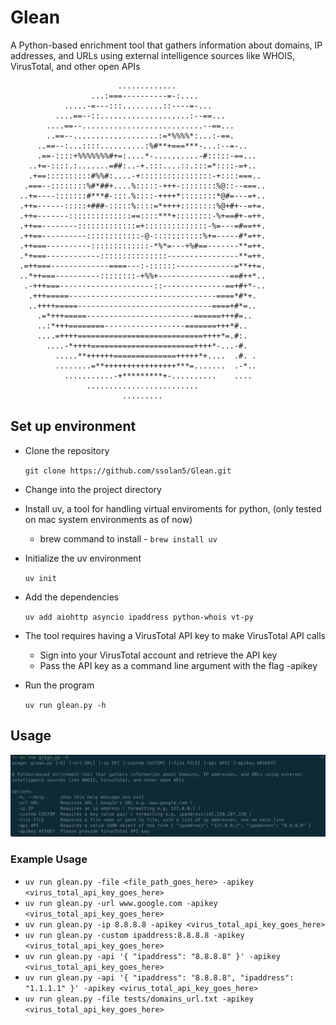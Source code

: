 # Glean
A Python-based enrichment tool that gathers information about domains, IP addresses, and URLs using external intelligence sources like WHOIS, VirusTotal, and other open APIs 

                            .............                       
                      ...:===----------=-:....                 
                .....-=---:::.........::----=-...              
              ....==--::....................:--==...           
            ....==--...........................--==...         
            ..==--...................:=*%%%%*:...:-==.         
          ..==--:...::::..........:%#**+===***-...:--=-..      
          .==-::::+%%%%%%%#+=:....*-..........-#:::::-==...    
        ..+=-::::.:.......=##:..-+.:::....::.:::=*::::-=+..    
        .+==::::::::::#%%#:....-+::::::::::::::::-+::::===..   
       .===--::::::::%#*##+....%:::::-+++-::::::::%@::--===..  
      ..+=----:::::::#***#-:::.%::::-++++*::::::::*@#=---=+..  
      .++=------:::::+###-:::::%::::=*++++::::::::%@+#+--=+=.  
      .++=-------::::::::::::::==::::***+::::::::-%+==#+-=++.  
      .++==--------:::::::::::::=+::::::::::::::-%=---=#==++.  
      .++==----------::::::::::::-@-:::::::::::%+=-----#*=++.  
      .++===----------:::::::::::::-*%*=---+%#==-------**=++.  
      .*+===------------:::::::::::::::----------------**=++.  
      .=++===-------------====---:-::::::-------------=**++=.  
      ..*++===----------::::::::-+%%+----------------==#++*..  
       .-+++===---------------------::--------------==+#+*-..  
        .+++=====---------------------------------====*#*+.    
        ..++++=====------------------------------====+#*=..    
          .=*+++=====------------------------======+++#=..     
          ..:*+++========------------------=======+++*#..      
          ....=++++============================++++*=.#:.      
            ....-*++++=======================++++*-...-#.      
              .....**++++++==============+++++*+....  .#. .    
              ........=**++++++++++++++++***=.......  .-*..    
                ...........-+*********+-..........    ....     
                     .........................                 
                             .........                         

## Set up environment 

- Clone the repository

  `git clone https://github.com/ssolan5/Glean.git`

- Change into the project directory
- Install uv, a tool for handling virtual enviroments for python, (only tested on mac system environments as of now)
  - brew command to install - `brew install uv`
  
- Initialize the uv environment

  `uv init`
  
- Add the dependencies

  `uv add aiohttp asyncio ipaddress python-whois vt-py`

- The tool requires having a VirusTotal API key to make VirusTotal API calls

    - Sign into your VirusTotal account and retrieve the API key 
    - Pass the API key as a command line argument with the flag  -apikey

- Run the program
  
  `uv run glean.py -h`

## Usage

![image](Images/image.png)

### Example Usage 

- `uv run glean.py -file <file_path_goes_here> -apikey <virus_total_api_key_goes_here>`
- `uv run glean.py -url www.google.com -apikey <virus_total_api_key_goes_here>`
- `uv run glean.py -ip 8.8.8.8 -apikey <virus_total_api_key_goes_here>`
- `uv run glean.py -custom ipaddress:8.8.8.8 -apikey <virus_total_api_key_goes_here>`
- `uv run glean.py -api '{ "ipaddress": "8.8.8.8" }' -apikey <virus_total_api_key_goes_here>`
- `uv run glean.py -api '{ "ipaddress": "8.8.8.8", "ipaddress": "1.1.1.1" }' -apikey <virus_total_api_key_goes_here>`
- `uv run glean.py -file tests/domains_url.txt -apikey <virus_total_api_key_goes_here>`
